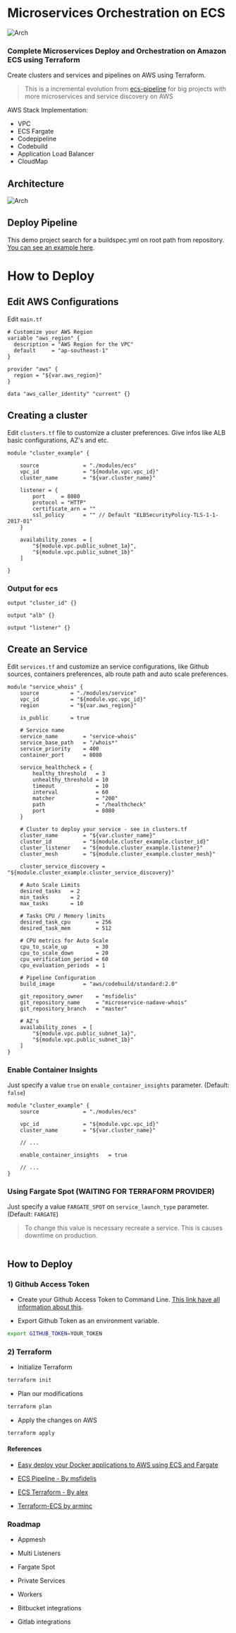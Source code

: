 
# Microservices Orchestration on ECS

![Arch](.github/images/container.jpg)

### Complete Microservices Deploy and Orchestration on Amazon ECS using Terraform

Create clusters and services and pipelines on AWS using Terraform.

> This is a incremental evolution from [ecs-pipeline](https://github.com/msfidelis/ecs-pipeline) for big projects with more microservices and service discovery on AWS

AWS Stack Implementation:

* VPC
* ECS Fargate
* Codepipeline
* Codebuild
* Application Load Balancer
* CloudMap


## Architecture 

![Arch](.github/images/architecture.png)

## Deploy Pipeline

This demo project search for a buildspec.yml on root path from repository. [You can see an example here](https://github.com/msfidelis/microservice-nadave-whois/blob/master/buildspec.yml).



<!-- ![Steps](.github/images/pipeline-demo.png) -->

# How to Deploy

## Edit AWS Configurations

Edit `main.tf`

```hcl
# Customize your AWS Region
variable "aws_region" {
  description = "AWS Region for the VPC"
  default     = "ap-southeast-1"
}

provider "aws" {
  region = "${var.aws_region}"
}

data "aws_caller_identity" "current" {}
```

## Creating a cluster

Edit `clusters.tf` file to customize a cluster preferences. Give infos like ALB basic configurations, AZ's and etc.

```hcl
module "cluster_example" {

    source              = "./modules/ecs"
    vpc_id              = "${module.vpc.vpc_id}"
    cluster_name        = "${var.cluster_name}"

    listener = {
        port     = 8080
        protocol = "HTTP"
        certificate_arn = ""
        ssl_policy      = "" // Default "ELBSecurityPolicy-TLS-1-1-2017-01"
    }

    availability_zones  = [
        "${module.vpc.public_subnet_1a}",
        "${module.vpc.public_subnet_1b}"
    ]

}
```

### Output for ecs

```hcl
output "cluster_id" {}

output "alb" {}

output "listener" {}

```

## Create an Service

Edit `services.tf` and customize an service configurations, like Github sources, containers preferences, alb route path and auto scale preferences.

```hcl
module "service_whois" {
    source          = "./modules/service"
    vpc_id          = "${module.vpc.vpc_id}"
    region          = "${var.aws_region}"

    is_public       = true

    # Service name
    service_name        = "service-whois"
    service_base_path   = "/whois*"
    service_priority    = 400
    container_port      = 8080

    service_healthcheck = {
        healthy_threshold   = 3
        unhealthy_threshold = 10
        timeout             = 10
        interval            = 60
        matcher             = "200"
        path                = "/healthcheck"
        port                = 8080
    }

    # Cluster to deploy your service - see in clusters.tf
    cluster_name        = "${var.cluster_name}"
    cluster_id          = "${module.cluster_example.cluster_id}"
    cluster_listener    = "${module.cluster_example.listener}"
    cluster_mesh        = "${module.cluster_example.cluster_mesh}"

    cluster_service_discovery = "${module.cluster_example.cluster_service_discovery}"

    # Auto Scale Limits
    desired_tasks   = 2
    min_tasks       = 2
    max_tasks       = 10

    # Tasks CPU / Memory limits
    desired_task_cpu        = 256
    desired_task_mem        = 512

    # CPU metrics for Auto Scale
    cpu_to_scale_up         = 30
    cpu_to_scale_down       = 20
    cpu_verification_period = 60
    cpu_evaluation_periods  = 1

    # Pipeline Configuration
    build_image         = "aws/codebuild/standard:2.0"

    git_repository_owner    = "msfidelis"
    git_repository_name     = "microservice-nadave-whois"
    git_repository_branch   = "master"

    # AZ's
    availability_zones  = [
        "${module.vpc.public_subnet_1a}",
        "${module.vpc.public_subnet_1b}"
    ]
}
```

### Enable Container Insights

Just specify a value `true` on `enable_container_insights` parameter. (Default: `false`)

```hcl
module "cluster_example" {
    source              = "./modules/ecs"

    vpc_id              = "${module.vpc.vpc_id}"
    cluster_name        = "${var.cluster_name}"

    // ...

    enable_container_insights   = true

    // ...
}

```


### Using Fargate Spot (WAITING FOR TERRAFORM PROVIDER)

Just specify a value `FARGATE_SPOT` on `service_launch_type` parameter. (Default: `FARGATE`)

> To change this value is necessary recreate a service. This is causes downtime on production.

```hcl
```

## How to Deploy

### 1) Github Access Token

* Create your Github Access Token to Command Line. [This link have all information about this](https://help.github.com/articles/creating-a-personal-access-token-for-the-command-line/). 


* Export Github Token as an environment variable. 

```bash
export GITHUB_TOKEN=YOUR_TOKEN
``` 

### 2) Terraform

* Initialize Terraform

```bash
terraform init
```

* Plan our modifications

```bash
terraform plan
```

* Apply the changes on AWS

```bash
terraform apply
```

#### References

* [Easy deploy your Docker applications to AWS using ECS and Fargate](https://thecode.pub/easy-deploy-your-docker-applications-to-aws-using-ecs-and-fargate-a988a1cc842f)

* [ECS Pipeline - By msfidelis](https://github.com/msfidelis/ecs-pipeline)

* [ECS Terraform - By alex](https://github.com/alex/ecs-terraform)

* [Terraform-ECS by arminc](https://github.com/arminc/terraform-ecs)


### Roadmap

* Appmesh

* Multi Listeners

* Fargate Spot

* Private Services

* Workers

* Bitbucket integrations

* Gitlab integrations




